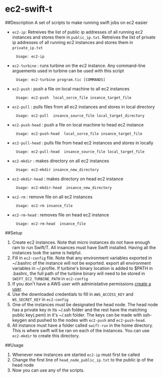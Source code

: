 # ec2-swift-t

##Description
A set of scripts to make running swift jobs on ec2 easier

* `ec2-ip`: Retreives the list of public ip addresses of all running ec2 instances and stores them in `public_ip.txt`. Retreives the list of private ip addresses of all running ec2 instances and stores them in `private_ip.txt`
```
     Usage: ec2-ip
```
* `ec2-turbine` : runs turbine on the ec2 instance. Any command-line arguements used in turbine can be used with this script
```
     Usage: ec2-turbine program.tic [COMMANDS] 
```
* `ec2-push` : push a file on local machine to all ec2 instances
```
     Usage: ec2-push  local_sorce_file insance_target_file
```
* `ec2-pull` : pulls files from all ec2 instances and stores in local directory
```
     Usage: ec2-pull  insance_source_file local_target_directory
``` 
* `ec2-push-head` : push a file on local machine to head ec2 instance
```
     Usage: ec2-push-head  local_sorce_file insance_target_file
```
* `ec2-pull-head` : pulls file from head ec2 instances and stores in locally
```
     Usage: ec2-pull-head  insance_source_file local_target_file
``` 
* `ec2-mkdir` : makes directory on all ec2 instances
```
     Usage: ec2-mkdir insance_new_directory
``` 
* `ec2-mkdir-head` : makes directory on head ec2 instance
```
     Usage: ec2-mkdir-head  insance_new_directory
```
* `ec2-rm` : remove file on all ec2 instances
```
     Usage: ec2-rm insance_file
``` 
* `ec2-rm-head` : removes file on head ec2 instance
```
     Usage: ec2-rm-head  insance_file
```

##Setup
1. Create ec2 instances. Note that micro instances do not have enough ram to run Swift/T. All insances must have Swift installed. Having all the instances look the same is helpful. 
2. Fill in `ec2-config` file. Note that any environment variables exported in ~/.bashrc of the instance will not be exported. export all environment variables in ~/.profile. If turbine's binary location is added to $PATH in .bashrc, the full path of the turbine binary will need to be stored in  `SWIFT_EC2_TURBINE_PATH` in `ec2-config`
3. If you don't have a AWS user with administative permissions [create a user](http://docs.aws.amazon.com/IAM/latest/UserGuide/ManagingCredentials.html). 
4. Use the downloaded credentials to fill in `AWS_ACCESS_KEY` and `WS_SECRET_KEY` in `ec2-config`
5. One of the instances must be designated the head node. The head node has a private key in its ~/.ssh folder and the rest have the matching public key(.pem) in it's  ~/.ssh folder. The keys can be made with ssh-keygen and pushed to the nodes with `ec2-push` and `ec2-push-head`.
6. All instance must have a folder called `swift-run` in the home directory. This is where swift will be ran on each of the instances. You can use `ec2-mkdir` to create this directory. 

##Usage
1. Whenever new instances are started `ec2-ip` must first be called
2. Change the first line of `head_node_public_ip.txt` to the public ip of the head node
3. Now you can use any of the scripts.


